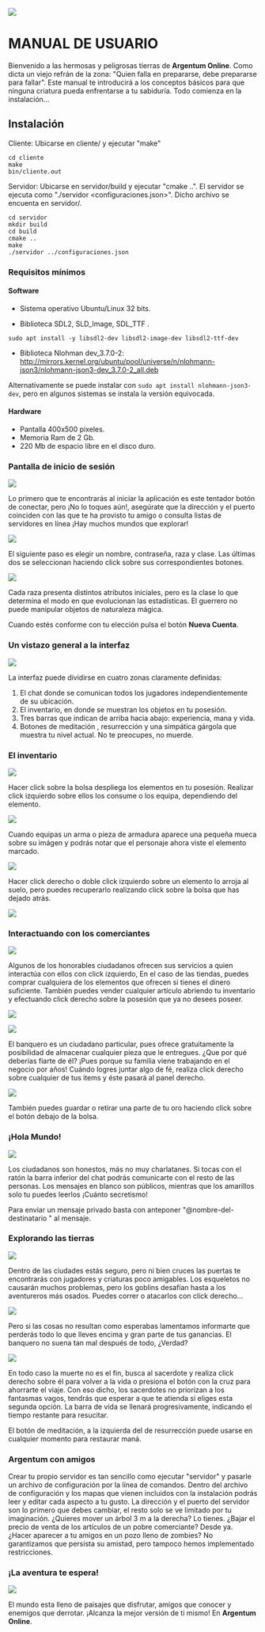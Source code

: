 ![](documentacion/logo.png)

# MANUAL DE USUARIO

Bienvenido a las hermosas y peligrosas tierras de **Argentum Online**. Como dicta un viejo refrán de la zona: "Quien falla en prepararse, debe prepararse para fallar".  Este manual te introducirá a los conceptos básicos para que ninguna criatura pueda enfrentarse a tu sabiduría. Todo comienza en la instalación...



## Instalación

Cliente: Ubicarse en cliente/ y ejecutar "make"
```
cd cliente
make
bin/cliente.out
```

Servidor: Ubicarse en servidor/build y ejecutar "cmake ..". El servidor se ejecuta como "./servidor <configuraciones.json>". Dicho archivo se encuenta en servidor/.
```
cd servidor
mkdir build
cd build
cmake ..
make
./servidor ../configuraciones.json
```



### Requisitos mínimos

#### Software

- Sistema operativo Ubuntu/Linux 32 bits.

- Biblioteca SDL2, SLD_Image, SDL_TTF .
```
sudo apt install -y libsdl2-dev libsdl2-image-dev libsdl2-ttf-dev
```

- Biblioteca Nlohman dev_3.7.0-2: http://mirrors.kernel.org/ubuntu/pool/universe/n/nlohmann-json3/nlohmann-json3-dev_3.7.0-2_all.deb

Alternativamente se puede instalar con ```sudo apt install nlohmann-json3-dev```, pero en algunos sistemas se instala la versión equivocada.



#### Hardware

- Pantalla 400x500 pixeles.
- Memoria Ram de 2 Gb.
- 220 Mb de espacio libre en el disco duro.



### Pantalla de inicio de sesión

![](documentacion/mu-login.png)

Lo primero que te encontrarás al iniciar la aplicación es este tentador botón de conectar, pero ¡No lo toques aún!, asegúrate que la dirección y el puerto coinciden con las que te ha provisto tu amigo o consulta listas de servidores en línea ¡Hay muchos mundos que explorar!

![](documentacion/mu-login2.png)

El siguiente paso es elegir un nombre, contraseña, raza y clase. Las últimas dos se seleccionan haciendo click sobre sus correspondientes botones. 

![](documentacion/mu-estadisticas.png)

Cada raza presenta distintos atributos iniciales, pero es la clase lo que determina el modo en que evolucionan las estadísticas. El guerrero no puede manipular objetos de naturaleza mágica.

Cuando estés conforme con tu elección pulsa el botón **Nueva Cuenta**.



### Un vistazo general a la interfaz

![](documentacion/mu-general.png)

La interfaz puede dividirse en cuatro zonas claramente definidas:

1. El chat donde se comunican todos los jugadores independientemente de su ubicación.
2. El inventario, en donde se muestran los objetos en tu posesión.
3. Tres barras que indican de arriba hacia abajo: experiencia, mana y vida.
4. Botones de meditación , resurrección y una simpática gárgola que muestra tu nivel actual. No te preocupes, no muerde.

### El inventario

![](documentacion/mu-inv.png)

Hacer click sobre la bolsa despliega los elementos en tu posesión. Realizar click izquierdo sobre ellos los consume o los equipa, dependiendo del elemento.

![](documentacion/mu-inv2.png)

Cuando equipas un arma o pieza de armadura aparece una pequeña mueca sobre su imágen y podrás notar que el personaje ahora viste el elemento marcado.

![](documentacion/mu-inv3.png)

Hacer click derecho o doble click izquierdo sobre un elemento lo arroja al suelo, pero puedes recuperarlo realizando click sobre la bolsa que has dejado atrás.

![](documentacion/mu-inv4.png)

### Interactuando con los comerciantes

![](documentacion/mu-comerciante.png)

Algunos de los honorables ciudadanos ofrecen sus servicios a quien interactúa con ellos con click izquierdo, En el caso de las tiendas, puedes comprar cualquiera de los elementos que ofrecen si tienes el dinero suficiente. También puedes vender cualquier artículo abriendo tu inventario y efectuando click derecho sobre la posesión que ya no desees poseer.

![](documentacion/mu-banquero.png)

![](documentacion/mu-banquero2.png)

El banquero es un ciudadano particular, pues ofrece gratuitamente la posibilidad de almacenar cualquier pieza que le entregues. ¿Que por qué deberías fiarte de él? ¡Pues porque su familia viene trabajando en el negocio por años! Cuándo logres juntar algo de fé, realiza click derecho sobre cualquier de tus items y éste pasará al panel derecho.

![](documentacion/mu-banquero3.png)

También puedes guardar o retirar una parte de tu oro haciendo click sobre el botón debajo de la bolsa.



### ¡Hola Mundo!

![](documentacion/mu-chat.png)

Los ciudadanos son honestos, más no muy charlatanes. Si tocas con el ratón la barra inferior del chat podrás comunicarte con el resto de las personas. Los mensajes en blanco son públicos, mientras que los amarillos solo tu puedes leerlos ¡Cuánto secretismo! 

Para enviar un mensaje privado basta con anteponer  "@nombre-del-destinatario " al mensaje.

### Explorando las tierras

![](documentacion/mu-combate.png)

Dentro de las ciudades estás seguro, pero ni bien cruces las puertas te encontrarás con jugadores y  criaturas poco amigables. Los esqueletos no causarán muchos problemas, pero los goblins  desafían hasta a los aventureros más osados. Puedes correr o atacarlos con click derecho...

![](documentacion/mu-combate2.png)

Pero si las cosas no resultan como esperabas lamentamos informarte que perderás todo lo que lleves encima y gran parte de tus ganancias. El banquero no suena tan mal después de todo, ¿Verdad?

![](documentacion/mu-combate3.png)

En todo caso la muerte no es el fin, busca al sacerdote y realiza click derecho sobre él para volver a la vida o presiona el botón con la cruz para ahorrarte el viaje. Con eso dicho, los sacerdotes no priorizan a los fantasmas vagos, tendrás que esperar a que te atienda si eliges esta segunda opción. La barra de vida se llenará progresivamente, indicando el tiempo restante para resucitar.

El botón de meditación, a la izquierda del de resurrección puede usarse en cualquier momento para restaurar maná.



### Argentum con amigos

Crear tu propio servidor es tan sencillo como ejecutar "servidor" y pasarle un archivo de configuración por la línea de comandos. Dentro del archivo de configuración y los mapas que vienen incluidos con la instalación podrás leer y editar cada aspecto a tu gusto. La dirección y el puerto del servidor son lo primero que debes cambiar, el resto solo se ve limitado por tu imaginación. ¿Quieres mover un árbol 3 m a la derecha? Lo tienes. ¿Bajar el precio de venta de los artículos de un pobre comerciante?  Desde ya. ¿Hacer aparecer a tu amigos en un pozo lleno de zombies? No garantizamos que persista su amistad, pero tampoco hemos implementado restricciones. 



### ¡La aventura te espera!

![](documentacion/mu-despedida.png)

El mundo esta lleno de paisajes que disfrutar, amigos que conocer y enemigos que derrotar. ¡Alcanza la mejor versión de ti mismo! En **Argentum Online**.



